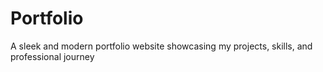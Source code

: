 # Portfolio
A sleek and modern portfolio website showcasing my projects, skills, and professional journey
